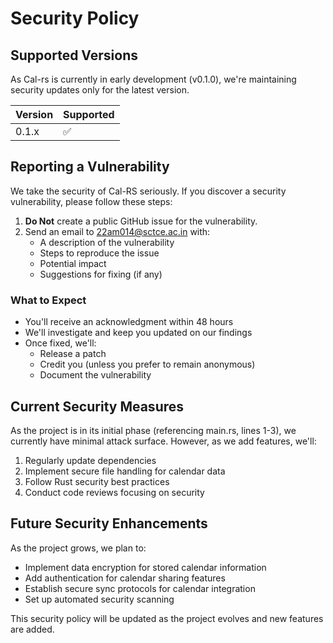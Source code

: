 # Security Policy

## Supported Versions

As Cal-rs is currently in early development (v0.1.0), we're maintaining security updates only for the latest version.

| Version | Supported          |
| ------- | ------------------ |
| 0.1.x   | :white_check_mark: |

## Reporting a Vulnerability

We take the security of Cal-RS seriously. If you discover a security vulnerability, please follow these steps:

1. **Do Not** create a public GitHub issue for the vulnerability.
2. Send an email to <22am014@sctce.ac.in> with:
   - A description of the vulnerability
   - Steps to reproduce the issue
   - Potential impact
   - Suggestions for fixing (if any)

### What to Expect

- You'll receive an acknowledgment within 48 hours
- We'll investigate and keep you updated on our findings
- Once fixed, we'll:
  - Release a patch
  - Credit you (unless you prefer to remain anonymous)
  - Document the vulnerability

## Current Security Measures

As the project is in its initial phase (referencing main.rs, lines 1-3), we currently have minimal attack surface. However, as we add features, we'll:

1. Regularly update dependencies
2. Implement secure file handling for calendar data
3. Follow Rust security best practices
4. Conduct code reviews focusing on security

## Future Security Enhancements

As the project grows, we plan to:

- Implement data encryption for stored calendar information
- Add authentication for calendar sharing features
- Establish secure sync protocols for calendar integration
- Set up automated security scanning

This security policy will be updated as the project evolves and new features are added.
